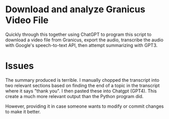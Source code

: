 # Download and analyze Granicus Video File
Quickly through this together using ChatGPT to program this script to download a video file from Granicus, export the audio, transcribe the audio with Google's speech-to-text API, then attempt summarizing with GPT3.

# Issues
The summary produced is terrible. I manually chopped the transcript into two relevant sections based on finding the end of a topic in the transcript where it says "thank you". I then pasted these into Chatgpt (GPT4). This create a much more relevant output than the Python program did.

However, providing it in case someone wants to modify or commit changes to make it better.
